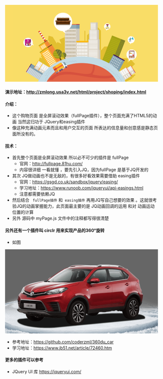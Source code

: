 ![](../../../image/project/article11.png)

#### 演示地址：http://zmlong.usa3v.net/html/project/shoping/index.html

#### 介绍：

- 这个购物页面 是全屏滚动效果（fullPage插件），整个页面充满了HTML5的动画 当然这归功于 JQuery和easing插件
- 像这种充满动画元素而且和用户交互的页面 所表达的信息量和创意感是静态页面所没有的。

#### 技术：

- 首先整个页面是全屏滚动效果 所以必不可少的插件是 fullPage 
  - 官网：http://fullpage.81hu.com/
  - 内容很详细 一看就懂 ，要先引入JQ，因为fullPage 是基于JQ开发的
- 其次 JQ做动画也不是无敌的，有很多好看效果需要借助 easing插件
  - 官网：https://gsgd.co.uk/sandbox/jquery/easing/
  - 学习地址：https://www.runoob.com/jqueryui/api-easings.html
  - 注意都需要依赖JQ
- 然后结合 ` fullPage插件` 和` easing插件` 再用JQ写自己想要的效果 。这就很考验JQ的动画掌握能力，此页面最主要的是 JQ动画回调的运用 和对 动画运动位置的计算
- 另外 源码中 myPage.js 文件中的注释都写得很清楚



#### 另外还有一个插件叫 circlr 用来实现产品的360°旋转

- 如图

![](../../../image/project/circlr.png)

- 参考地址：https://github.com/coderzml/360du_car
- 学习地址：https://www.jb51.net/article/72460.htm

#### 更多的插件可以参考

- JQuery UI 库 https://jqueryui.com/

